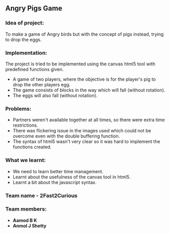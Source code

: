 ## Angry Pigs Game

### Idea of project:
To make a game of Angry birds but with the concept of pigs instead, trying to drop the eggs.

### Implementation:
The project is tried to be implemented using the canvas html5 tool with predefined functions given.
- A game of two players, where the objective is for the player's pig to drop the other players egg.
- The game consists of blocks in the way which will fall (without rotation).
- The eggs will also fall (without rotation).

### Problems:
- Partners weren't available together at all times, so there were extra time restrictions.
- There was flickering issue in the images used which could not be overcome even with the double buffering function.
- The syntax of html5 wasn't very clear so it was hard to implement the functions created.

### What we learnt:
- We need to learn better time management.
- Learnt about the usefulness of the canvas tool in html5.
- Learnt a bit about the javascript syntax.

### Team name - 2Fast2Curious

### Team members:
- **Aamod B K**
- **Anmol J Shetty**
